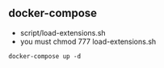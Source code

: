 ## docker-compose
- script/load-extensions.sh
- you must chmod 777 load-extensions.sh

```bin/bash
docker-compose up -d
```